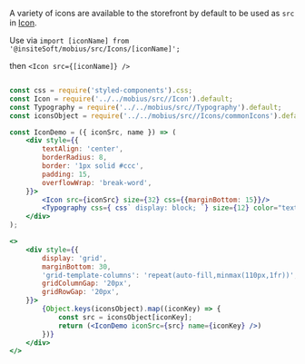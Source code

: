 A variety of icons are available to the storefront by default to be used as `src` in [Icon](#/Foundations?id=icon). 

Use via `import [iconName] from '@insiteSoft/mobius/src/Icons/[iconName]';` 

then `<Icon src={[iconName]} />`

```jsx

const css = require('styled-components').css;
const Icon = require('../../mobius/src//Icon').default;
const Typography = require('../../mobius/src//Typography').default;
const iconsObject = require('../../mobius/src//Icons/commonIcons').default;

const IconDemo = ({ iconSrc, name }) => (
    <div style={{ 
        textAlign: 'center', 
        borderRadius: 8, 
        border: '1px solid #ccc', 
        padding: 15, 
        overflowWrap: 'break-word',
    }}>
        <Icon src={iconSrc} size={32} css={{marginBottom: 15}}/>
        <Typography css={ css` display: block; `} size={12} color="text.accent">{name}</Typography>
    </div>
);

<>
    <div style={{ 
        display: 'grid', 
        marginBottom: 30, 
        'grid-template-columns': 'repeat(auto-fill,minmax(110px,1fr))',
        gridColumnGap: '20px',
        gridRowGap: '20px',
    }}>
        {Object.keys(iconsObject).map((iconKey) => {
            const src = iconsObject[iconKey];
            return (<IconDemo iconSrc={src} name={iconKey} />)
        })}
    </div>
</>
```

